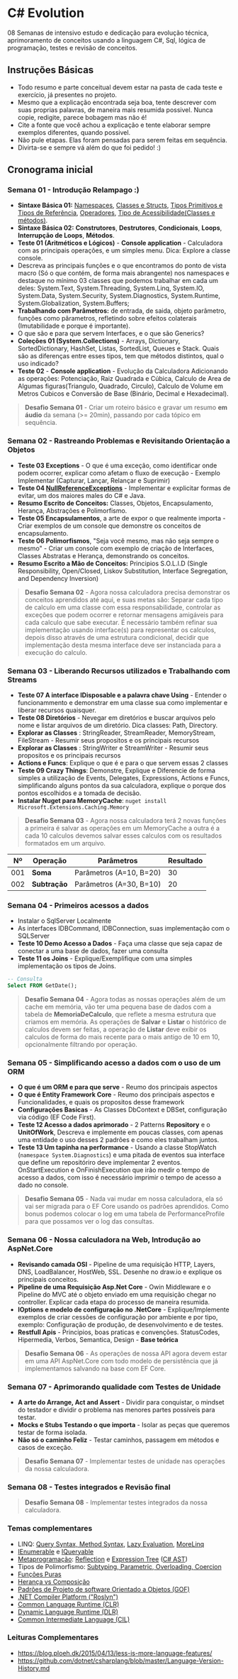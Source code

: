 # C# Evolution
08 Semanas de intensivo estudo e dedicação para evolução técnica, aprimoramento de conceitos usando a linguagem C#, Sql, lógica de programação, testes e revisão de conceitos.

## Instruções Básicas
* Todo resumo e parte conceitual devem estar na pasta de cada teste e exercício, já presentes no projeto.
* Mesmo que a explicação encontrada seja boa, tente descrever com suas proprias palavras, de maneira mais resumida possivel. Nunca copie, redigite, parece bobagem mas não é!
* Cite a fonte que você achou a explicação e tente elaborar sempre exemplos diferentes, quando possivel.
* Não pule etapas. Elas foram pensadas para serem feitas em sequência.
* Divirta-se e sempre vá além do que foi pedido! :)

## Cronograma inicial

### Semana 01 - Introdução Relampago :)
* **Sintaxe Básica 01:** [Namespaces](https://docs.microsoft.com/pt-br/dotnet/csharp/programming-guide/namespaces/), [Classes e Structs](https://docs.microsoft.com/pt-br/dotnet/csharp/programming-guide/classes-and-structs/classes), [Tipos Primitivos e Tipos de Referência](https://docs.microsoft.com/pt-br/dotnet/csharp/tour-of-csharp/types-and-variables), [Operadores](https://docs.microsoft.com/pt-br/dotnet/csharp/language-reference/operators/), [Tipo de Acessibilidade(Classes e métodos)](https://docs.microsoft.com/pt-br/dotnet/csharp/language-reference/keywords/accessibility-levels).
* **Sintaxe Básica 02:** **Construtores**, **Destrutores**, **Condicionais**, **Loops**, **Interrupção de Loops**, **Métodos**.
* **Teste 01 (Aritméticos e Lógicos)** - **Console application** - Calculadora com as principais operações, e um simples menu. Dica: Explore a classe console.
* Descreva as principais funções e o que encontramos do ponto de vista macro (Só o que contém, de forma mais abrangente) nos namespaces e destaque no mínimo 03 classes que podemos trabalhar em cada um deles: System.Text, System.Threading, System.Linq, System.IO, System.Data, System.Security, System.Diagnostics, System.Runtime, System.Globalization, System.Buffers;
* **Trabalhando com Parâmetros:** de entrada, de saida, objeto parâmetro, funções como pârametros, refletindo sobre efeitos colaterais (Imutabilidade e porque é importante).
* O que são e para que servem Interfaces, e o que são Generics?
* **Coleções 01 (System.Collections)** -  Arrays, Dictionary, SortedDictionary, HashSet, Listas, SortedList, Queues e Stack. Quais são as diferenças entre esses tipos, tem que métodos distintos, qual o uso indicado?
* **Teste 02** - **Console application** - Evolução da Calculadora Adicionando as operações: Potenciação, Raiz Quadrada e Cúbica, Calculo de Area de Algumas figuras(Triangulo, Quadrado, Circulo), Calculo de Volume em Metros Cubicos e Conversão de Base (Binário, Decimal e Hexadecimal).

> **Desafio Semana 01** - Criar um roteiro básico e gravar um resumo **em áudio** da semana (>= 20min), passando por cada tópico em sequência.

### Semana 02 - Rastreando Problemas e Revisitando Orientação a Objetos
* **Teste 03 Exceptions** - O que é uma exceção, como identificar onde podem ocorrer, explicar como afetam o fluxo de execução - Exemplo Implementar (Capturar, Lançar, Relançar e Suprimir)
* **Teste 04 [NullReferenceExceptions](https://www.thecodefreeze.com/dotnet/avoiding-null-in-csharp-code/)** - Implementar e explicitar formas de evitar, um dos maiores males do C# e Java.
* **Resumo Escrito de Conceitos:** Classes, Objetos, Encapsulamento, Herança, Abstrações e Polimorfismo.
* **Teste 05 Encapsulamentos**, a arte de expor o que realmente importa - Criar exemplos de um console que demonstre os conceitos de encapsulamento.
* **Teste 06 Polimorfismos**, "Seja você mesmo, mas não seja sempre o mesmo"  - Criar um console com exemplo de criação de Interfaces, Classes Abstratas e Herança, demonstrando os conceitos.
* **Resumo Escrito a Mão de Conceitos:** Principios S.O.L.I.D (Single Responsibility, Open/Closed, Liskov Substitution, Interface Segregation, and Dependency Inversion)

> **Desafio Semana 02** - Agora nossa calculadora precisa demonstrar os conceitos aprendidos até aqui, e suas metas são:
Separar cada tipo  de calculo em uma classe com essa responsabilidade, controlar as exceções que podem ocorrer e retornar mensagens amigáveis para cada calculo que sabe executar. É necessário também refinar sua implementação usando interface(s) para representar os calculos, depois disso através de uma estrutura condicional, decidir que implementação desta mesma interface deve ser instanciada para a execução do calculo.

### Semana 03 - Liberando Recursos utilizados e Trabalhando com Streams
* **Teste 07 A interface IDisposable e a palavra chave Using** - Entender o funcionammento e demonstrar em uma classe sua como implementar e liberar recursos quaisquer.
* **Teste 08 Diretórios** - Nevegar em diretórios e buscar arquivos  pelo nome e listar arquivos de um diretório. Dica classes: Path, Directory.
* **Explorar as Classes** : StringReader,  StreamReader, MemoryStream, FileStream - Resumir seus propositos e os principais recursos
* **Explorar as Classes** : StringWriter e  StreamWriter - Resumir seus propositos e os principais recursos
* **Actions e Funcs**: Explique o que é e para o que servem essas 2 classes
* **Teste 09 Crazy Things**: Demonstre, Explique e Diferencie  de forma simples a utilização de Events, Delegates, Expressions, Actions e Funcs, simplificando alguns pontos da sua calculadora, explique o porque dos pontos escolhidos e a tomada de decisão.
* **Instalar Nuget para MemoryCache**: `nuget install Microsoft.Extensions.Caching.Memory`

> **Desafio Semana 03** - Agora nossa calculadora terá 2 novas funções a primeira é salvar as operações em um MemoryCache a outra é a cada 10 calculos devemos salvar esses calculos com os resultados formatados em um arquivo.


Nº   | Operação | Parâmetros | Resultado |
-----|------------ | ------------- | -----------
001  |**Soma** | Parâmetros (A=10, B=20) | 30
002  | **Subtração** | Parâmetros (A=30, B=10) | 20


### Semana 04 - Primeiros acessos a dados
* Instalar o SqlServer Localmente
* As interfaces IDBCommand, IDBConnection, suas implementação com o SQLServer
* **Teste 10 Demo Acesso a Dados** - Faça uma classe que seja capaz de conectar a uma base de dados, fazer uma consulta
* **Teste 11 os Joins** - Explique/Exemplifique com uma simples implementação os tipos de Joins.

```sql 
-- Consulta
Select FROM GetDate();
```

> **Desafio Semana 04** - Agora todas as nossas operações além de um cache em memória, vão ter uma pequena base de dados com a tabela de **MemoriaDeCalculo**, que reflete a mesma estrutura que criamos em memória. As operações de **Salvar** e **Listar** o histórico de calculos devem ser feitas, a operação de **Listar** deve exibir os calculos de forma do mais recente para o mais antigo de 10 em 10, opcionalmente filtrando por operação.

### Semana 05 - Simplificando acesso a dados com o uso de um ORM
* **O que é um ORM e para que serve** - Reumo dos principais aspectos
* **O que é Entity Framework Core** - Reumo dos principais aspectos e Funcionalidades, e quais os propositos desse framework
* **Configurações Basicas** - As Classes DbContext e DBSet, configuração via código (EF Code First).
* **Teste 12 Acesso a dados aprimorado** - 2 Patterns **Repository** e o **UnitOfWork**, Descreva e implemente em poucas classes, com apenas uma entidade o uso desses 2 padrões e como eles trabalham juntos.
* **Teste 13 Um tapinha na performance** - Usando a classe StopWatch (`namespace System.Diagnostics`) e uma pitada de eventos sua interface que define um repositóriro deve implementar 2 eventos. OnStartExecution e OnFinishExecution que irão medir o tempo de acesso a dados, com isso é necessário imprimir o tempo de acesso a dado no console.

> **Desafio Semana 05** - Nada vai mudar em nossa calculadora, ela só vai ser migrada para o EF Core usando os padrões aprendidos. Como bonus podemos colocar o log em uma tabela de PerformanceProfile para que possamos ver o log das consultas.

### Semana 06 - Nossa calculadora na Web, Introdução ao AspNet.Core
* **Revisando camada OSI** - Pipeline de uma requisição HTTP, Layers, DNS, LoadBalancer, HostWeb, SSL. Desenhe no draw.io e explique os principais conceitos.
* **Pipeline de uma Requisição Asp.Net Core** - Owin Middleware e o Pipeline do MVC até o objeto enviado em uma requisição chegar no controller. Explicar cada etapa do processo de maneira resumida.
* **IOptions e modelo de configuração no .NetCore** - Explique/Implemente exemplos de criar cessões de configuração por ambiente e por tipo, exemplo: Configuração de produção, de desenvolvimento e de testes.
* **Restfull Apis** - Principios, boas praticas e convenções. StatusCodes, Hipermedia, Verbos, Semantica, Design - **Base teórica**

> **Desafio Semana 06** - As operações de nossa API agora devem estar em uma API AspNet.Core com todo modelo de persistência que já implementamos salvando na base com EF Core.


### Semana 07 - Aprimorando qualidade com Testes de Unidade
* **A arte do Arrange, Act and Assert** - Dividir para conquistar, o mindset do testador e dividir o problema nas menores partes possíveis para testar.
* **Mocks e Stubs Testando o que importa** - Isolar as peças que queremos testar de forma isolada.
* **Não só o caminho Feliz** - Testar caminhos, passagem em métodos e casos de exceção.

> **Desafio Semana 07** - Implementar testes de unidade nas operações da nossa calculadora.

### Semana 08 - Testes integrados e Revisão final

> **Desafio Semana 08** - Implementar testes integrados da nossa calculadora.


### Temas complementares

* LINQ: [Query Syntax, Method Syntax](https://docs.microsoft.com/pt-br/dotnet/csharp/programming-guide/concepts/linq/query-syntax-and-method-syntax-in-linq), [Lazy Evaluation](https://weblogs.asp.net/dixin/linq-to-objects-deferred-execution-lazy-evaluation-and-eager-evaluation), [MoreLinq](http://morelinq.github.io/)
* [IEnumerable](https://docs.microsoft.com/pt-br/dotnet/api/system.collections.generic.ienumerable-1?view=netframework-4.8) e [IQueryable](https://docs.microsoft.com/pt-br/dotnet/api/system.linq.iqueryable?view=netframework-4.8)
* [Metaprogramação](https://pt.wikipedia.org/wiki/Metaprograma%C3%A7%C3%A3o): [Reflection](https://docs.microsoft.com/pt-br/dotnet/framework/reflection-and-codedom/reflection) e [Expression Tree](https://docs.microsoft.com/en-us/dotnet/csharp/programming-guide/concepts/expression-trees/) ([C# AST](https://en.wikipedia.org/wiki/Abstract_syntax_tree))
* Tipos de Polimorfismo: [Subtyping, Parametric, Overloading, Coercion](https://medium.com/red-ventures-br-tech/6-tipos-de-polimorfismo-7787080e8857)
* [Funções Puras](https://weblogs.asp.net/dixin/functional-csharp-pure-function)
* [Herança vs Composição](https://blog.caelum.com.br/como-nao-aprender-orientacao-a-objetos-heranca/)
* [Padrões de Projeto de software Orientado a Objetos (GOF)](https://www.dofactory.com/net/design-patterns)
* [.NET Compiler Platform ("Roslyn")](https://github.com/dotnet/roslyn/wiki/Roslyn-Overview)
* [Common Language Runtime (CLR)](https://docs.microsoft.com/en-us/dotnet/standard/clr)
* [Dynamic Language Runtime (DLR)](https://docs.microsoft.com/en-us/dotnet/framework/reflection-and-codedom/dynamic-language-runtime-overview)
* [Common Intermediate Language (CIL)](https://www.geeksforgeeks.org/cil-or-msil-microsoft-intermediate-language-or-common-intermediate-language/)

### Leituras Complementares

* https://blog.ploeh.dk/2015/04/13/less-is-more-language-features/
* https://github.com/dotnet/csharplang/blob/master/Language-Version-History.md
